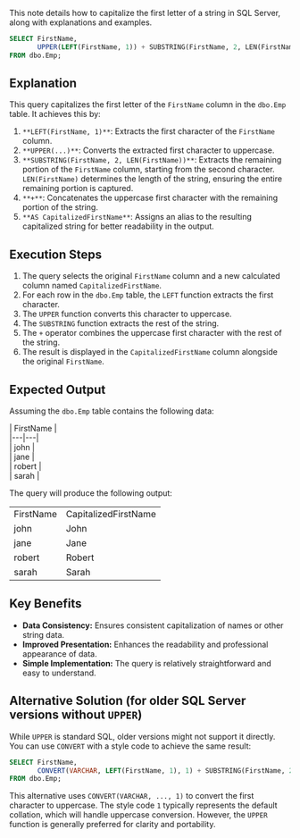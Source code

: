 This note details how to capitalize the first letter of a string in SQL Server, along with explanations and examples.

```SQL
SELECT FirstName,
       UPPER(LEFT(FirstName, 1)) + SUBSTRING(FirstName, 2, LEN(FirstName)) AS CapitalizedFirstName
FROM dbo.Emp;
```

## Explanation

This query capitalizes the first letter of the `FirstName` column in the `dbo.Emp` table. It achieves this by:

1. `**LEFT(FirstName, 1)**`: Extracts the first character of the `FirstName` column.
2. `**UPPER(...)**`: Converts the extracted first character to uppercase.
3. `**SUBSTRING(FirstName, 2, LEN(FirstName))**`: Extracts the remaining portion of the `FirstName` column, starting from the second character. `LEN(FirstName)` determines the length of the string, ensuring the entire remaining portion is captured.
4. `**+**`: Concatenates the uppercase first character with the remaining portion of the string.
5. `**AS CapitalizedFirstName**`: Assigns an alias to the resulting capitalized string for better readability in the output.

## Execution Steps

1. The query selects the original `FirstName` column and a new calculated column named `CapitalizedFirstName`.
2. For each row in the `dbo.Emp` table, the `LEFT` function extracts the first character.
3. The `UPPER` function converts this character to uppercase.
4. The `SUBSTRING` function extracts the rest of the string.
5. The `+` operator combines the uppercase first character with the rest of the string.
6. The result is displayed in the `CapitalizedFirstName` column alongside the original `FirstName`.

## Expected Output

Assuming the `dbo.Emp` table contains the following data:

| FirstName |  
|---|---|  
| john |  
| jane |  
| robert |  
| sarah |  

The query will produce the following output:

|   |   |
|---|---|
|FirstName|CapitalizedFirstName|
|john|John|
|jane|Jane|
|robert|Robert|
|sarah|Sarah|

## Key Benefits

- **Data Consistency:** Ensures consistent capitalization of names or other string data.
- **Improved Presentation:** Enhances the readability and professional appearance of data.
- **Simple Implementation:** The query is relatively straightforward and easy to understand.

## Alternative Solution (for older SQL Server versions without `UPPER`)

While `UPPER` is standard SQL, older versions might not support it directly. You can use `CONVERT` with a style code to achieve the same result:

```SQL
SELECT FirstName,
       CONVERT(VARCHAR, LEFT(FirstName, 1), 1) + SUBSTRING(FirstName, 2, LEN(FirstName)) AS CapitalizedFirstName
FROM dbo.Emp;
```

This alternative uses `CONVERT(VARCHAR, ..., 1)` to convert the first character to uppercase. The style code `1` typically represents the default collation, which will handle uppercase conversion. However, the `UPPER` function is generally preferred for clarity and portability.